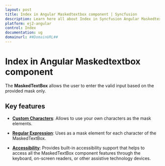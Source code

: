 ```yaml
---
layout: post
title: Index in Angular Maskedtextbox component | Syncfusion
description: Learn here all about Index in Syncfusion Angular Maskedtextbox component of Syncfusion Essential JS 2 and more.
platform: ej2-angular
control: Index 
documentation: ug
domainurl: ##DomainURL##
---
```


# Index in Angular Maskedtextbox component

The **MaskedTextBox** allows the user to enter the valid input based on the provided mask only.

## Key features

* **[Custom Characters](./mask-configuration#custom-characters/)**: Allows to use your own characters as the mask elements.

* **[Regular Expression](./mask-configuration#regular-expression/)**: Uses as a mask element for each character of the MaskedTextBox.

* **[Accessibility](./accessibility/)**: Provides built-in accessibility support that helps to access all the MaskedTextBox component features through the keyboard, on-screen readers, or other assistive technology devices.
